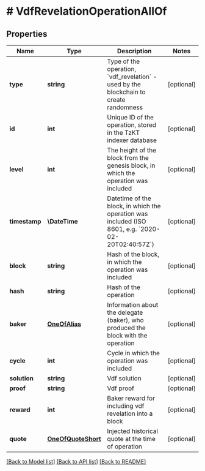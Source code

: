 # # VdfRevelationOperationAllOf

## Properties

Name | Type | Description | Notes
------------ | ------------- | ------------- | -------------
**type** | **string** | Type of the operation, &#x60;vdf_revelation&#x60; - used by the blockchain to create randomness | [optional]
**id** | **int** | Unique ID of the operation, stored in the TzKT indexer database | [optional]
**level** | **int** | The height of the block from the genesis block, in which the operation was included | [optional]
**timestamp** | **\DateTime** | Datetime of the block, in which the operation was included (ISO 8601, e.g. &#x60;2020-02-20T02:40:57Z&#x60;) | [optional]
**block** | **string** | Hash of the block, in which the operation was included | [optional]
**hash** | **string** | Hash of the operation | [optional]
**baker** | [**OneOfAlias**](OneOfAlias.md) | Information about the delegate (baker), who produced the block with the operation | [optional]
**cycle** | **int** | Cycle in which the operation was included | [optional]
**solution** | **string** | Vdf solution | [optional]
**proof** | **string** | Vdf proof | [optional]
**reward** | **int** | Baker reward for including vdf revelation into a block | [optional]
**quote** | [**OneOfQuoteShort**](OneOfQuoteShort.md) | Injected historical quote at the time of operation | [optional]

[[Back to Model list]](../../README.md#models) [[Back to API list]](../../README.md#endpoints) [[Back to README]](../../README.md)
